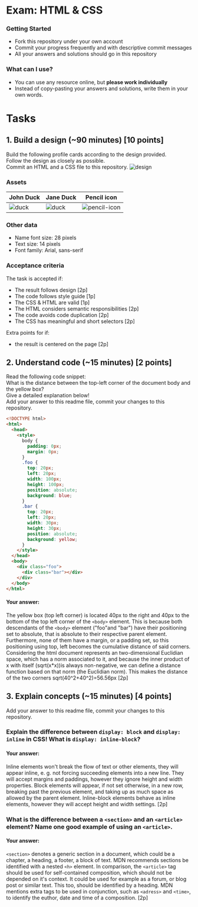 # Exam: HTML & CSS

### Getting Started
 - Fork this repository under your own account
 - Commit your progress frequently and with descriptive commit messages
 - All your answers and solutions should go in this repository

### What can I use?
 - You can use any resource online, but **please work individually**
 - Instead of copy-pasting your answers and solutions, write them in your own words.


# Tasks

## 1. Build a design (~90 minutes) [10 points]
Build the following profile cards according to the design provided.   
Follow the design as closely as possible.   
Commit an HTML and a CSS file to this repository.
![design](exercise-1.png)

### Assets
John Duck | Jane Duck | Pencil icon
--------- | --------- | -----------
![duck](duck.jpg) | ![duck](duck2.jpg) | ![pencil-icon](edit-icon.png)   

### Other data
  - Name font size: 28 pixels
  - Text size: 14 pixels
  - Font family: Arial, sans-serif

### Acceptance criteria
The task is accepted if:
  - The result follows design [2p]
  - The code follows style guide [1p]
  - The CSS & HTML are valid [1p]
  - The HTML considers semantic responsibilities [2p]
  - The code avoids code duplication [2p]
  - The CSS has meaningful and short selectors [2p]

Extra points for if:
  - the result is centered on the page [2p]


## 2. Understand code (~15 minutes) [2 points]
Read the following code snippet:   
What is the distance between the top-left corner of the document body and the yellow box?   
Give a detailed explanation below!   
Add your answer to this readme file, commit your changes to this repository.
```HTML
<!DOCTYPE html>
<html>
  <head>
    <style>
      body {
        padding: 0px;
        margin: 0px;
      }
      .foo {
        top: 20px;
        left: 20px;
        width: 100px;
        height: 100px;
        position: absolute;
        background: blue;
      }
      .bar {
        top: 20px;
        left: 20px;
        width: 30px;
        height: 30px;
        position: absolute;
        background: yellow;
      }
    </style>
  </head>
  <body>
    <div class="foo">
      <div class="bar"></div>
    </div>
  </body>
</html>
```
#### Your answer: 
The yellow box (top left corner) is located 40px to the right and 40px to the bottom of the top left corner of the `<body>` element. This is because
both descendants of the `<body>` element ("foo"and "bar") have their positioning set to absolute, that is absolute to their respective parent element.
Furthermore, none of them have a margin, or a padding set, so this positioning using top, left becomes the cumulative distance of said corners.
Considering the html document represents an two-dimensional Euclidian space, which has a norm associated to it, and because the inner product of x with itself (sqrt(x*x))is always non-negative,
we can define a distance function based on that norm (the Euclidian norm). This makes the distance of the two corners sqrt(40^2+40^2)=56.56px
[2p]


## 3. Explain concepts (~15 minutes) [4 points]
Add your answer to this readme file, commit your changes to this repository.


### Explain the difference between `display: block` and `display: inline` in CSS! What is `display: inline-block`?
#### Your answer: 
Inline elements won't break the flow of text or other elements, they will appear inline, e. g. not forcing succeeding elements into a new line. They will accept margins and paddings, 
however they ignore height and width properties. Block elements will appear, if not set otherwise, in a new row, breaking past the previous element, 
and taking up as much space as allowed by the parent element.
Inline-block elements behave as inline elements, however they will accept height and width settings.
[2p]


### What is the difference between a `<section>` and an `<article>` element? Name one good example of using an `<article>`.
#### Your answer: 
`<section>` denotes a generic section in a document, which could be a chapter, a heading, a footer, a block of text. MDN recommends sections be identified with a nested `<h>` element.
In comparison, the `<article>` tag should be used for self-contained composition, which should not be depended on it's context. It could be used for example as a forum, or blog post
or similar text. This too, should be identified by a heading. MDN mentions extra tags to be used in conjunction, such as `<adress>` and `<time>`, to identify the euthor, date and time of a
composition.
[2p]
